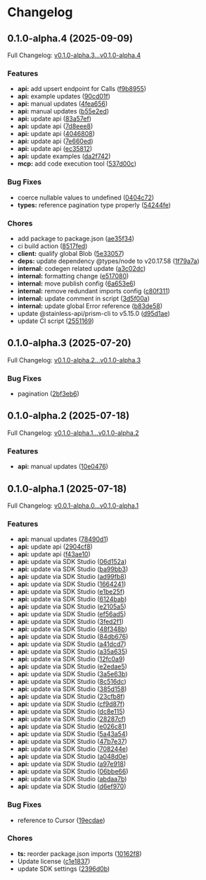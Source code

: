 # Changelog

## 0.1.0-alpha.4 (2025-09-09)

Full Changelog: [v0.1.0-alpha.3...v0.1.0-alpha.4](https://github.com/moonbaseai/moonbase-sdk-typescript/compare/v0.1.0-alpha.3...v0.1.0-alpha.4)

### Features

* **api:** add upsert endpoint for Calls ([f9b8955](https://github.com/moonbaseai/moonbase-sdk-typescript/commit/f9b8955e67dd1671cdc10be0b2cb87bce1d4414e))
* **api:** example updates ([90cd01f](https://github.com/moonbaseai/moonbase-sdk-typescript/commit/90cd01f206d667b63edeb89089fd546404acb996))
* **api:** manual updates ([4fea656](https://github.com/moonbaseai/moonbase-sdk-typescript/commit/4fea656dee37f6183c2c5424bd7149fdf0977bbb))
* **api:** manual updates ([b55e2ed](https://github.com/moonbaseai/moonbase-sdk-typescript/commit/b55e2ed9a42839034c8cb0be9f4370b9129497b6))
* **api:** update api ([83a57ef](https://github.com/moonbaseai/moonbase-sdk-typescript/commit/83a57ef43aa36b2644dcf88ce80c7153ff113810))
* **api:** update api ([7d8eee8](https://github.com/moonbaseai/moonbase-sdk-typescript/commit/7d8eee8c4adf3e9ef529bf53e2b6f3a425be06b7))
* **api:** update api ([4046808](https://github.com/moonbaseai/moonbase-sdk-typescript/commit/4046808d9018c3b3aa84c0ef461cd9b85feb1b83))
* **api:** update api ([7e660ed](https://github.com/moonbaseai/moonbase-sdk-typescript/commit/7e660edd3e28a22cb42145d9795a311b7dc9a83f))
* **api:** update api ([ec35812](https://github.com/moonbaseai/moonbase-sdk-typescript/commit/ec3581234bd095a9a54720974467fd799881f419))
* **api:** update examples ([da2f742](https://github.com/moonbaseai/moonbase-sdk-typescript/commit/da2f74249edd4c1a228dbd8dc4c92377ebd36813))
* **mcp:** add code execution tool ([537d00c](https://github.com/moonbaseai/moonbase-sdk-typescript/commit/537d00cb4bbff9c57f44f9d252ce3f159d266fa3))


### Bug Fixes

* coerce nullable values to undefined ([0404c72](https://github.com/moonbaseai/moonbase-sdk-typescript/commit/0404c720848a351b75ff12ec9c25a4129bd471cf))
* **types:** reference pagination type properly ([54244fe](https://github.com/moonbaseai/moonbase-sdk-typescript/commit/54244fe32dc7e18cf7c30fd65918fc7ca2ee1ee1))


### Chores

* add package to package.json ([ae35f34](https://github.com/moonbaseai/moonbase-sdk-typescript/commit/ae35f34bedf3645db8639921e8025312afae8eda))
* ci build action ([8517fed](https://github.com/moonbaseai/moonbase-sdk-typescript/commit/8517fed35853898d0fc242244922b45598d3fbc9))
* **client:** qualify global Blob ([5e33057](https://github.com/moonbaseai/moonbase-sdk-typescript/commit/5e33057a5c57cb3d8ae6f0ad0e05e11d2a410c32))
* **deps:** update dependency @types/node to v20.17.58 ([1f79a7a](https://github.com/moonbaseai/moonbase-sdk-typescript/commit/1f79a7a0b8ab2bd9c6eb67154277467ac461cbd4))
* **internal:** codegen related update ([a3c02dc](https://github.com/moonbaseai/moonbase-sdk-typescript/commit/a3c02dcbe49d6b9bfc165f349680692a1436a880))
* **internal:** formatting change ([e517080](https://github.com/moonbaseai/moonbase-sdk-typescript/commit/e517080dc9a46e200d03a61a614769eb3bc1be16))
* **internal:** move publish config ([6a653e6](https://github.com/moonbaseai/moonbase-sdk-typescript/commit/6a653e64f4bc13c533ab5b3c959aa2be3f529eb9))
* **internal:** remove redundant imports config ([c80f311](https://github.com/moonbaseai/moonbase-sdk-typescript/commit/c80f311cb7df5c3b872c7c941d3c1b01af64dc4a))
* **internal:** update comment in script ([3d5f00a](https://github.com/moonbaseai/moonbase-sdk-typescript/commit/3d5f00ab8767e344b0318fb65b8b718127d119f2))
* **internal:** update global Error reference ([b83de58](https://github.com/moonbaseai/moonbase-sdk-typescript/commit/b83de58a4b8ff9b24e9226802f2205b025c2f6d1))
* update @stainless-api/prism-cli to v5.15.0 ([d95d1ae](https://github.com/moonbaseai/moonbase-sdk-typescript/commit/d95d1ae1ad2488864bda2bc264738d4f2ae05639))
* update CI script ([2551169](https://github.com/moonbaseai/moonbase-sdk-typescript/commit/25511692511fc6389b98a362031c6512f30c3271))

## 0.1.0-alpha.3 (2025-07-20)

Full Changelog: [v0.1.0-alpha.2...v0.1.0-alpha.3](https://github.com/moonbaseai/moonbase-sdk-typescript/compare/v0.1.0-alpha.2...v0.1.0-alpha.3)

### Bug Fixes

* pagination ([2bf3eb6](https://github.com/moonbaseai/moonbase-sdk-typescript/commit/2bf3eb65a0499427856826fd87fc81439bf3cbf1))

## 0.1.0-alpha.2 (2025-07-18)

Full Changelog: [v0.1.0-alpha.1...v0.1.0-alpha.2](https://github.com/moonbaseai/moonbase-sdk-typescript/compare/v0.1.0-alpha.1...v0.1.0-alpha.2)

### Features

* **api:** manual updates ([10e0476](https://github.com/moonbaseai/moonbase-sdk-typescript/commit/10e04765ccda1e6af10d8f7f5cf1c7c3e1d4029c))

## 0.1.0-alpha.1 (2025-07-18)

Full Changelog: [v0.0.1-alpha.0...v0.1.0-alpha.1](https://github.com/moonbaseai/moonbase-sdk-typescript/compare/v0.0.1-alpha.0...v0.1.0-alpha.1)

### Features

* **api:** manual updates ([78490d1](https://github.com/moonbaseai/moonbase-sdk-typescript/commit/78490d18b4a0bbb7bb8d36e72c36b1f264f915d9))
* **api:** update api ([2904cf8](https://github.com/moonbaseai/moonbase-sdk-typescript/commit/2904cf815c9708db2be3bc3fdd5010b6bcca8c26))
* **api:** update api ([f43ae10](https://github.com/moonbaseai/moonbase-sdk-typescript/commit/f43ae10fa157c78962888e03b87c3480b3571582))
* **api:** update via SDK Studio ([06d152a](https://github.com/moonbaseai/moonbase-sdk-typescript/commit/06d152a0ba23f0195961318b2ed166781ae60e87))
* **api:** update via SDK Studio ([ba99bb3](https://github.com/moonbaseai/moonbase-sdk-typescript/commit/ba99bb3f965f184d45ae6b4b32739c3d4ece3551))
* **api:** update via SDK Studio ([ad99fb8](https://github.com/moonbaseai/moonbase-sdk-typescript/commit/ad99fb80b89646cc7c71671c5a7a2db6737db685))
* **api:** update via SDK Studio ([1664241](https://github.com/moonbaseai/moonbase-sdk-typescript/commit/16642417e0b6991ce6cb86436eb7aeea452297f3))
* **api:** update via SDK Studio ([e1be25f](https://github.com/moonbaseai/moonbase-sdk-typescript/commit/e1be25f6a0d2cc8b04c1ec667c24e7ceada58a5e))
* **api:** update via SDK Studio ([6124bab](https://github.com/moonbaseai/moonbase-sdk-typescript/commit/6124bab15df2faeabfb6868b47fa9af7eb6b44d4))
* **api:** update via SDK Studio ([e2105a5](https://github.com/moonbaseai/moonbase-sdk-typescript/commit/e2105a5f1108fadd450291a3b6a637692b8e86b7))
* **api:** update via SDK Studio ([ef56ad5](https://github.com/moonbaseai/moonbase-sdk-typescript/commit/ef56ad52ff7f1e244d2669d8b9d99e760055076a))
* **api:** update via SDK Studio ([3fed2f1](https://github.com/moonbaseai/moonbase-sdk-typescript/commit/3fed2f11c7e15a8f6612ae32f5f267f46e446999))
* **api:** update via SDK Studio ([48f348b](https://github.com/moonbaseai/moonbase-sdk-typescript/commit/48f348b0350b2538a68a0574427fb9d012e9101f))
* **api:** update via SDK Studio ([84db676](https://github.com/moonbaseai/moonbase-sdk-typescript/commit/84db676ba55dda97b35ac37d1a932c40f832f80d))
* **api:** update via SDK Studio ([a41dcd7](https://github.com/moonbaseai/moonbase-sdk-typescript/commit/a41dcd76e8202c9b17cac12dd24edab19af39975))
* **api:** update via SDK Studio ([a35a635](https://github.com/moonbaseai/moonbase-sdk-typescript/commit/a35a6359f86c3421fb94f829e79c057d20a3f874))
* **api:** update via SDK Studio ([12fc0a9](https://github.com/moonbaseai/moonbase-sdk-typescript/commit/12fc0a9f6db369d2352b26c21b1eb3f91c12cf50))
* **api:** update via SDK Studio ([e2edae5](https://github.com/moonbaseai/moonbase-sdk-typescript/commit/e2edae590926e0522ae1fd1dba7f67a134eaa2ed))
* **api:** update via SDK Studio ([3a5e63b](https://github.com/moonbaseai/moonbase-sdk-typescript/commit/3a5e63bb2b420c8757669d6a2fdf384a5777e52d))
* **api:** update via SDK Studio ([8c516dc](https://github.com/moonbaseai/moonbase-sdk-typescript/commit/8c516dcf3b6735dbd7feccdd0a67dea26ff05ee2))
* **api:** update via SDK Studio ([385d158](https://github.com/moonbaseai/moonbase-sdk-typescript/commit/385d158ac641afee3e0b6733f086652abca2d8ac))
* **api:** update via SDK Studio ([23cfb8f](https://github.com/moonbaseai/moonbase-sdk-typescript/commit/23cfb8f43ca0e340bc47bf1042a918243db05e28))
* **api:** update via SDK Studio ([cf9d87f](https://github.com/moonbaseai/moonbase-sdk-typescript/commit/cf9d87f7f060cc5edcd4dc7976a909e4f5bbcb34))
* **api:** update via SDK Studio ([dc8e115](https://github.com/moonbaseai/moonbase-sdk-typescript/commit/dc8e1152050b339e4772690a9a2d82c561475efe))
* **api:** update via SDK Studio ([28287cf](https://github.com/moonbaseai/moonbase-sdk-typescript/commit/28287cfe93a8be8562e455edd8fc484a907d9293))
* **api:** update via SDK Studio ([e026c81](https://github.com/moonbaseai/moonbase-sdk-typescript/commit/e026c81653b8e35c8cd531d2b954a9b7cfe5d2ff))
* **api:** update via SDK Studio ([5a43a54](https://github.com/moonbaseai/moonbase-sdk-typescript/commit/5a43a543f4b8dc60e1b3c2e976d7130803326005))
* **api:** update via SDK Studio ([47b7e37](https://github.com/moonbaseai/moonbase-sdk-typescript/commit/47b7e376443626a952c2a440515017f8c0611aa1))
* **api:** update via SDK Studio ([708244e](https://github.com/moonbaseai/moonbase-sdk-typescript/commit/708244e2810b357349a40b034b5d46dc2604b32b))
* **api:** update via SDK Studio ([a048d0e](https://github.com/moonbaseai/moonbase-sdk-typescript/commit/a048d0e2841d5c1c561151f5407f7a39c9abad43))
* **api:** update via SDK Studio ([a97e918](https://github.com/moonbaseai/moonbase-sdk-typescript/commit/a97e918eff765b4830c06a1cf62d5878462dd9fc))
* **api:** update via SDK Studio ([06bbe66](https://github.com/moonbaseai/moonbase-sdk-typescript/commit/06bbe661ab1c370b7eaea492d6cf07eb238261aa))
* **api:** update via SDK Studio ([abdaa7b](https://github.com/moonbaseai/moonbase-sdk-typescript/commit/abdaa7bcfdc75000d221afb104eb3d4c37018fa3))
* **api:** update via SDK Studio ([d6ef970](https://github.com/moonbaseai/moonbase-sdk-typescript/commit/d6ef970ed611855f2f19d5c8072ddbe619d65330))


### Bug Fixes

* reference to Cursor ([19ecdae](https://github.com/moonbaseai/moonbase-sdk-typescript/commit/19ecdae6de17a21dec6815635a428564be06ca4d))


### Chores

* **ts:** reorder package.json imports ([10162f8](https://github.com/moonbaseai/moonbase-sdk-typescript/commit/10162f83a19d239ed56b8e804be84095b35d06a3))
* Update license ([c1e1837](https://github.com/moonbaseai/moonbase-sdk-typescript/commit/c1e18376b3d78531fbaf63d4d202fcb1ac874785))
* update SDK settings ([2396d0b](https://github.com/moonbaseai/moonbase-sdk-typescript/commit/2396d0bf206fd4ae54e59ec846547468fe66b81e))

